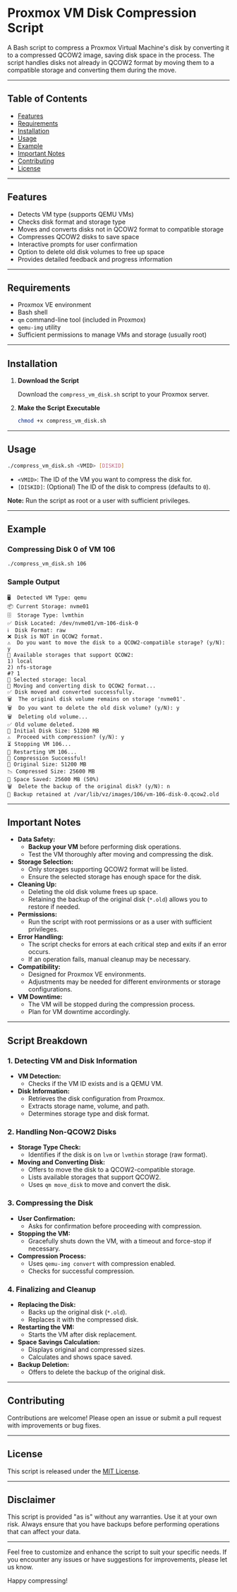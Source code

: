 # Proxmox VM Disk Compression Script

A Bash script to compress a Proxmox Virtual Machine's disk by converting it to a compressed QCOW2 image, saving disk space in the process. The script handles disks not already in QCOW2 format by moving them to a compatible storage and converting them during the move.

---

## Table of Contents

- [Features](#features)
- [Requirements](#requirements)
- [Installation](#installation)
- [Usage](#usage)
- [Example](#example)
- [Important Notes](#important-notes)
- [Contributing](#contributing)
- [License](#license)

---

## Features

- Detects VM type (supports QEMU VMs)
- Checks disk format and storage type
- Moves and converts disks not in QCOW2 format to compatible storage
- Compresses QCOW2 disks to save space
- Interactive prompts for user confirmation
- Option to delete old disk volumes to free up space
- Provides detailed feedback and progress information

---

## Requirements

- Proxmox VE environment
- Bash shell
- `qm` command-line tool (included in Proxmox)
- `qemu-img` utility
- Sufficient permissions to manage VMs and storage (usually root)

---

## Installation

1. **Download the Script**

   Download the `compress_vm_disk.sh` script to your Proxmox server.

2. **Make the Script Executable**

   ```bash
   chmod +x compress_vm_disk.sh
   ```

---

## Usage

```bash
./compress_vm_disk.sh <VMID> [DISKID]
```

- `<VMID>`: The ID of the VM you want to compress the disk for.
- `[DISKID]`: (Optional) The ID of the disk to compress (defaults to `0`).

**Note:** Run the script as root or a user with sufficient privileges.

---

## Example

### Compressing Disk 0 of VM 106

```bash
./compress_vm_disk.sh 106
```

### Sample Output

```
🖥️  Detected VM Type: qemu
📦 Current Storage: nvme01
🗄️  Storage Type: lvmthin
✅ Disk Located: /dev/nvme01/vm-106-disk-0
ℹ️  Disk Format: raw
❌ Disk is NOT in QCOW2 format.
⚠️  Do you want to move the disk to a QCOW2-compatible storage? (y/N): y
📂 Available storages that support QCOW2:
1) local
2) nfs-storage
#? 1
📁 Selected storage: local
🔄 Moving and converting disk to QCOW2 format...
✅ Disk moved and converted successfully.
🗑️  The original disk volume remains on storage 'nvme01'.
🗑️  Do you want to delete the old disk volume? (y/N): y
🗑️  Deleting old volume...
✅ Old volume deleted.
📏 Initial Disk Size: 51200 MB
⚠️  Proceed with compression? (y/N): y
⏳ Stopping VM 106...
🚀 Restarting VM 106...
🎉 Compression Successful!
📏 Original Size: 51200 MB
📉 Compressed Size: 25600 MB
💾 Space Saved: 25600 MB (50%)
🗑️  Delete the backup of the original disk? (y/N): n
💾 Backup retained at /var/lib/vz/images/106/vm-106-disk-0.qcow2.old
```

---

## Important Notes

- **Data Safety:**
  - **Backup your VM** before performing disk operations.
  - Test the VM thoroughly after moving and compressing the disk.
- **Storage Selection:**
  - Only storages supporting QCOW2 format will be listed.
  - Ensure the selected storage has enough space for the disk.
- **Cleaning Up:**
  - Deleting the old disk volume frees up space.
  - Retaining the backup of the original disk (`*.old`) allows you to restore if needed.
- **Permissions:**
  - Run the script with root permissions or as a user with sufficient privileges.
- **Error Handling:**
  - The script checks for errors at each critical step and exits if an error occurs.
  - If an operation fails, manual cleanup may be necessary.
- **Compatibility:**
  - Designed for Proxmox VE environments.
  - Adjustments may be needed for different environments or storage configurations.
- **VM Downtime:**
  - The VM will be stopped during the compression process.
  - Plan for VM downtime accordingly.

---

## Script Breakdown

### 1. Detecting VM and Disk Information

- **VM Detection:**
  - Checks if the VM ID exists and is a QEMU VM.
- **Disk Information:**
  - Retrieves the disk configuration from Proxmox.
  - Extracts storage name, volume, and path.
  - Determines storage type and disk format.

### 2. Handling Non-QCOW2 Disks

- **Storage Type Check:**
  - Identifies if the disk is on `lvm` or `lvmthin` storage (raw format).
- **Moving and Converting Disk:**
  - Offers to move the disk to a QCOW2-compatible storage.
  - Lists available storages that support QCOW2.
  - Uses `qm move_disk` to move and convert the disk.

### 3. Compressing the Disk

- **User Confirmation:**
  - Asks for confirmation before proceeding with compression.
- **Stopping the VM:**
  - Gracefully shuts down the VM, with a timeout and force-stop if necessary.
- **Compression Process:**
  - Uses `qemu-img convert` with compression enabled.
  - Checks for successful compression.

### 4. Finalizing and Cleanup

- **Replacing the Disk:**
  - Backs up the original disk (`*.old`).
  - Replaces it with the compressed disk.
- **Restarting the VM:**
  - Starts the VM after disk replacement.
- **Space Savings Calculation:**
  - Displays original and compressed sizes.
  - Calculates and shows space saved.
- **Backup Deletion:**
  - Offers to delete the backup of the original disk.

---

## Contributing

Contributions are welcome! Please open an issue or submit a pull request with improvements or bug fixes.

---

## License

This script is released under the [MIT License](LICENSE).

---

## Disclaimer

This script is provided "as is" without any warranties. Use it at your own risk. Always ensure that you have backups before performing operations that can affect your data.

---

Feel free to customize and enhance the script to suit your specific needs. If you encounter any issues or have suggestions for improvements, please let us know.

Happy compressing!
